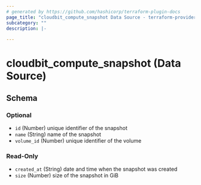 ```yaml
---
# generated by https://github.com/hashicorp/terraform-plugin-docs
page_title: "cloudbit_compute_snapshot Data Source - terraform-provider-cloudbit"
subcategory: ""
description: |-
  
---
```


# cloudbit_compute_snapshot (Data Source)





<!-- schema generated by tfplugindocs -->
## Schema

### Optional

- `id` (Number) unique identifier of the snapshot
- `name` (String) name of the snapshot
- `volume_id` (Number) unique identifier of the volume

### Read-Only

- `created_at` (String) date and time when the snapshot was created
- `size` (Number) size of the snapshot in GiB


